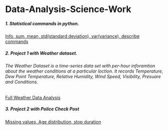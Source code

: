 # Data-Analysis-Science-Work
##### 1. Statistical commands in python.
[Info, sum, mean, std(standard deviation), var(variance), describe commands](https://github.com/NataliaMak20/Data-Analysis-Science-Work/tree/main/statistical%20analysis)
##### 2. Project 1 with Weather dataset. 
###### The Weather Dataset is a time-series data set with per-hour inforamtion about the weather conditions at a particular loction. It records Temperature, Dew Point Temperature, Relative Humidity, Wind Speed, Visibility, Presuare and Conditions.
[Full Weather Data Analysis](https://github.com/NataliaMak20/Data-Analysis-Science-Work/blob/main/Weather%20Data%20Analysis/Weather%20Data%20Analysis.ipynb)
##### 3. Project 2 with Police Check Post
[Missing values, Age distribution, stop duration](https://github.com/NataliaMak20/Data-Analysis-Science-Work/blob/main/Police%20Data%20Analysis/Police%20Check%20Post%20Data%20Analysis.ipynb)
